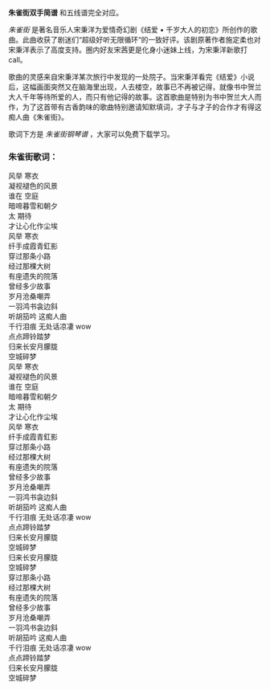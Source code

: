 

**朱雀街双手简谱** 和五线谱完全对应。

_朱雀街_ 是著名音乐人宋秉洋为爱情奇幻剧《结爱 ▪
千岁大人的初恋》所创作的歌曲。此曲收获了剧迷们“超级好听无限循环“的一致好评。该剧原著作者施定柔也对宋秉洋表示了高度支持。圈内好友宋茜更是化身小迷妹上线，为宋秉洋新歌打call。

歌曲的灵感来自宋秉洋某次旅行中发现的一处院子。当宋秉洋看完《结爱》小说后，这幅画面突然又在脑海里出现，人去楼空，故事已不再被记得，就像书中贺兰大人千年等待所爱的人，而只有他记得的故事。这首歌曲是特别为书中贺兰大人而作，为了这首带有古香韵味的歌曲特别邀请知默填词，才子与才子的合作才有得这痴人曲《朱雀街》。

歌词下方是 _朱雀街钢琴谱_ ，大家可以免费下载学习。

### 朱雀街歌词：

风举 寒衣  
凝视褪色的风景  
谁在 空庭  
暗啼暮雪和朝夕  
太 期待  
才让心化作尘埃  
风举 寒衣  
纤手成霞青釭影  
穿过那条小路  
经过那棵大树  
有座遗失的院落  
曾经多少故事  
岁月沧桑嘲弄  
一羽鸿书衾边斜  
听胡笳吟 这痴人曲  
千行泪痕 无处话凉凄 wow  
点点蹄铃踏梦  
归来长安月朦胧  
空城碎梦  
风举 寒衣  
凝视褪色的风景  
谁在 空庭  
暗啼暮雪和朝夕  
太 期待  
才让心化作尘埃  
风举 寒衣  
纤手成霞青釭影  
穿过那条小路  
经过那棵大树  
有座遗失的院落  
曾经多少故事  
岁月沧桑嘲弄  
一羽鸿书衾边斜  
听胡笳吟 这痴人曲  
千行泪痕 无处话凉凄 wow  
点点蹄铃踏梦  
归来长安月朦胧  
空城碎梦  
归来长安月朦胧  
空城碎梦  
穿过那条小路  
经过那棵大树  
有座遗失的院落  
曾经多少故事  
岁月沧桑嘲弄  
一羽鸿书衾边斜  
听胡笳吟 这痴人曲  
千行泪痕 无处话凉凄 wow  
点点蹄铃踏梦  
归来长安月朦胧  
空城碎梦

